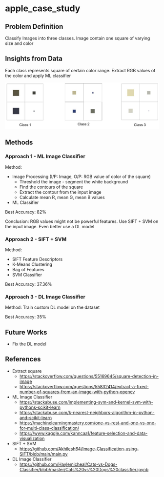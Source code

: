 # apple_case_study

## Problem Definition
Classify Images into three classes. Image contain one square of varying size and color

## Insights from Data
Each class represents square of certain color range. 
Extract RGB values of the color and apply ML classifier

<div align="center">
    <img src="dataset_sample.jpg" width="640" >
</div>

## Methods

### Approach 1 - ML Image Classifier
Method:
* Image Processing (I/P: Image, O/P: RGB value of color of the square)
  * Threshold the image - segment the white background
  * Find the contours of the square
  * Extract the contour from the input image
  * Calculate mean R, mean G, mean B values
* ML Classifier

Best Accuracy: 82%

Conclusion: RGB values might not be powerful features. Use SIFT + SVM on the input image. Even better use a DL model

### Approach 2 - SIFT + SVM
Method:
* SIFT Feature Descriptors
* K-Means Clustering
* Bag of Features
* SVM Classifier

Best Accuracy: 37.36%

### Approach 3 - DL Image Classifier
Method: Train custom DL model on the dataset

Best Accuracy: 35%

## Future Works
* Fix the DL model

## References
* Extract square
  * https://stackoverflow.com/questions/55169645/square-detection-in-image
  * https://stackoverflow.com/questions/55832414/extract-a-fixed-number-of-squares-from-an-image-with-python-opencv 
* ML Image Classifier
  * https://stackabuse.com/implementing-svm-and-kernel-svm-with-pythons-scikit-learn 
  * https://stackabuse.com/k-nearest-neighbors-algorithm-in-python-and-scikit-learn 
  * https://machinelearningmastery.com/one-vs-rest-and-one-vs-one-for-multi-class-classification/ 
  * https://www.kaggle.com/kanncaa1/feature-selection-and-data-visualization 
* SIFT + SVM
  * https://github.com/Akhilesh64/Image-Classification-using-SIFT/blob/main/main.py 
* DL Image Classifier
  * https://github.com/Haylemicheal/Cats-vs-Dogs-Classifier/blob/master/Cats%20vs%20Dogs%20classifier.ipynb 
